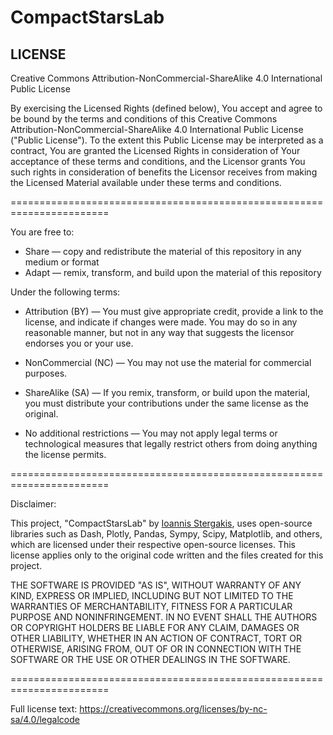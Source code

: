 # CompactStarsLab

## LICENSE
Creative Commons Attribution-NonCommercial-ShareAlike 4.0 International Public License

By exercising the Licensed Rights (defined below), You accept and agree to be bound by the terms
and conditions of this Creative Commons Attribution-NonCommercial-ShareAlike 4.0 International
Public License ("Public License"). To the extent this Public License may be interpreted as a
contract, You are granted the Licensed Rights in consideration of Your acceptance of these terms
and conditions, and the Licensor grants You such rights in consideration of benefits the Licensor
receives from making the Licensed Material available under these terms and conditions.

=======================================================================

You are free to:

- Share — copy and redistribute the material of this repository in any medium or format
- Adapt — remix, transform, and build upon the material of this repository

Under the following terms:

- Attribution (BY) — You must give appropriate credit, provide a link to the license, and indicate 
  if changes were made. You may do so in any reasonable manner, but not in any way that suggests 
  the licensor endorses you or your use.

- NonCommercial (NC) — You may not use the material for commercial purposes.

- ShareAlike (SA) — If you remix, transform, or build upon the material, you must distribute 
  your contributions under the same license as the original.

- No additional restrictions — You may not apply legal terms or technological measures that legally 
  restrict others from doing anything the license permits.

=======================================================================

Disclaimer:

This project, "CompactStarsLab" by [Ioannis Stergakis](https://github.com/istergak), uses open-source libraries such as Dash, Plotly, 
Pandas, Sympy, Scipy, Matplotlib, and others, which are licensed under their respective open-source 
licenses. This license applies only to the original code written and the files created for this project.

THE SOFTWARE IS PROVIDED "AS IS", WITHOUT WARRANTY OF ANY KIND, EXPRESS OR IMPLIED, INCLUDING BUT 
NOT LIMITED TO THE WARRANTIES OF MERCHANTABILITY, FITNESS FOR A PARTICULAR PURPOSE AND 
NONINFRINGEMENT. IN NO EVENT SHALL THE AUTHORS OR COPYRIGHT HOLDERS BE LIABLE FOR ANY CLAIM, 
DAMAGES OR OTHER LIABILITY, WHETHER IN AN ACTION OF CONTRACT, TORT OR OTHERWISE, ARISING FROM, 
OUT OF OR IN CONNECTION WITH THE SOFTWARE OR THE USE OR OTHER DEALINGS IN THE SOFTWARE.

=======================================================================

Full license text:
https://creativecommons.org/licenses/by-nc-sa/4.0/legalcode
